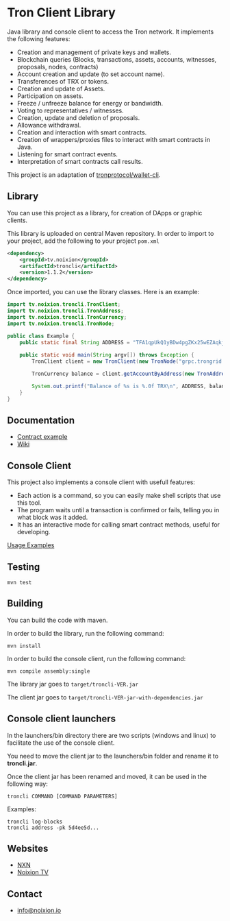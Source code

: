 # Tron Client Library

Java library and console client to access the Tron network. It implements the following features:

 - Creation and management of private keys and wallets.
 - Blockchain queries (Blocks, transactions, assets, accounts, witnesses, proposals, nodes, contracts)
 - Account creation and update (to set account name).
 - Transferences of TRX or tokens.
 - Creation and update of Assets.
 - Participation on assets.
 - Freeze / unfreeze balance for energy or bandwidth.
 - Voting to representatives / witnesses.
 - Creation, update and deletion of proposals.
 - Allowance withdrawal.
 - Creation and interaction with smart contracts.
 - Creation of wrappers/proxies files to interact with smart contracts in Java.
 - Listening for smart contract events.
 - Interpretation of smart contracts call results.
 
This project is an adaptation of [tronprotocol/wallet-cli](https://github.com/tronprotocol/wallet-cli).

## Library

You can use this project as a library, for creation of DApps or graphic clients. 

This library is uploaded on central Maven repository. In order to import to your project, add the following to your project `pom.xml`

```xml
<dependency>
    <groupId>tv.noixion</groupId>
    <artifactId>troncli</artifactId>
    <version>1.1.2</version>
</dependency>
```

Once imported, you can use the library classes. Here is an example:

```java
import tv.noixion.troncli.TronClient;
import tv.noixion.troncli.TronAddress;
import tv.noixion.troncli.TronCurrency;
import tv.noixion.troncli.TronNode;

public class Example {
    public static final String ADDRESS = "TFA1qpUkQ1yBDw4pgZKx25wEZAqkjGoZo1";
    
    public static void main(String argv[]) throws Exception {
        TronClient client = new TronClient(new TronNode("grpc.trongrid.io:50051"));

        TronCurrency balance = client.getAccountByAddress(new TronAddress(ADDRESS)).getBalance();

        System.out.printf("Balance of %s is %.0f TRX\n", ADDRESS, balance.getTRX());
    }
}
```

## Documentation

 - [Contract example](https://github.com/Noixion-NXN/Tron-Client-Library/blob/master/docs/examples/example-contract.md)
 - [Wiki](https://github.com/Noixion-NXN/Tron-Client-Library/wiki)

## Console Client

This project also implements a console client with usefull features:

 - Each action is a command, so you can easily make shell scripts that use this tool.
 - The program waits until a transaction is confirmed or fails, telling you in what block was it added.
 - It has an interactive mode for calling smart contract methods, useful for developing.
 

[Usage Examples](https://github.com/Noixion-NXN/Tron-Client-Library/blob/master/docs/examples/console-examples.md)

## Testing

```
mvn test
```

## Building

You can build the code with maven.

In order to build the library, run the following command:

```
mvn install
```

In order to build the console client, run the following command:

```
mvn compile assembly:single
```

The library jar goes to `target/troncli-VER.jar`

The client jar goes to `target/troncli-VER-jar-with-dependencies.jar`


## Console client launchers

In the launchers/bin directory there are two scripts (windows and linux) to facilitate the use of the console client.

You need to move the client jar to the launchers/bin folder and rename it to **troncli.jar**.

Once the client jar has been renamed and moved, it can be used in the following way:

```
troncli COMMAND [COMMAND PARAMETERS]
```
Examples:
```
troncli log-blocks
troncli address -pk 5d4ee5d...
```

## Websites
* [NXN](https://noixion.io)
* [Noixion TV](https://noixion.tv) 

## Contact
* info@noixion.io

